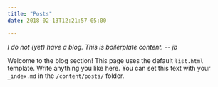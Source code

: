 ```yaml
---
title: "Posts"
date: 2018-02-13T12:21:57-05:00

---
```


*I do not (yet) have a blog. This is boilerplate content. -- jb*

Welcome to the blog section! This page uses the default `list.html` template. Write anything you like here. You can set this text with your `_index.md` in the `/content/posts/` folder.
